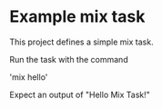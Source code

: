 # Example mix task

This project defines a simple mix task.

Run the task with the command

'mix hello'

Expect an output of "Hello Mix Task!"

